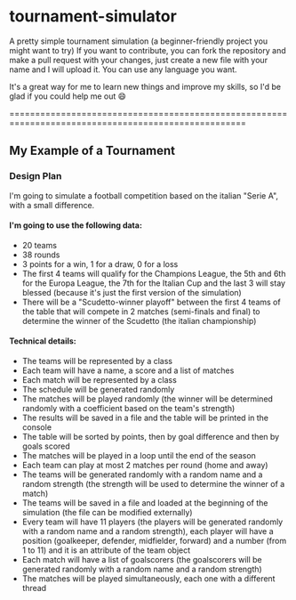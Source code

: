 # tournament-simulator
A pretty simple tournament simulation (a beginner-friendly project you might want to try)
If you want to contribute, you can fork the repository and make a pull request with your changes, just create a new file with your name and I will upload it.
You can use any language you want.

It's a great way for me to learn new things and improve my skills, so I'd be glad if you could help me out 😄

====================================================================================================

## My Example of a Tournament
### Design Plan

I'm going to simulate a football competition based on the italian "Serie A", with a small difference.
#### I'm going to use the following data:

- 20 teams
- 38 rounds
- 3 points for a win, 1 for a draw, 0 for a loss
- The first 4 teams will qualify for the Champions League, the 5th and 6th for the Europa League, the 7th for the Italian Cup and the last 3 will stay blessed (because it's just the first version of the simulation)
- There will be a "Scudetto-winner playoff" between the first 4 teams of the table that will compete in 2 matches (semi-finals and final) to determine the winner of the Scudetto (the italian championship)

#### Technical details:
- The teams will be represented by a class
- Each team will have a name, a score and a list of matches
- Each match will be represented by a class
- The schedule will be generated randomly
- The matches will be played randomly (the winner will be determined randomly with a coefficient based on the team's strength)
- The results will be saved in a file and the table will be printed in the console
- The table will be sorted by points, then by goal difference and then by goals scored
- The matches will be played in a loop until the end of the season
- Each team can play at most 2 matches per round (home and away)
- The teams will be generated randomly with a random name and a random strength (the strength will be used to determine the winner of a match)
- The teams will be saved in a file and loaded at the beginning of the simulation (the file can be modified externally)
- Every team will have 11 players (the players will be generated randomly with a random name and a random strength), each player will have a position (goalkeeper, defender, midfielder, forward) and a number (from 1 to 11) and it is an attribute of the team object
- Each match will have a list of goalscorers (the goalscorers will be generated randomly with a random name and a random strength)
- The matches will be played simultaneously, each one with a different thread